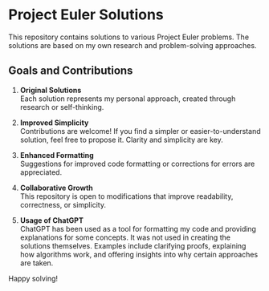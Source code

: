 # Project Euler Solutions

This repository contains solutions to various Project Euler problems. The solutions are based on my own research and problem-solving approaches.

## Goals and Contributions

1. **Original Solutions**  
   Each solution represents my personal approach, created through research or self-thinking.

2. **Improved Simplicity**  
   Contributions are welcome! If you find a simpler or easier-to-understand solution, feel free to propose it. Clarity and simplicity are key.

3. **Enhanced Formatting**  
   Suggestions for improved code formatting or corrections for errors are appreciated.

4. **Collaborative Growth**  
   This repository is open to modifications that improve readability, correctness, or simplicity.

5. **Usage of ChatGPT**  
   ChatGPT has been used as a tool for formatting my code and providing explanations for some concepts. It was not used in creating the solutions themselves. Examples include clarifying proofs, explaining how algorithms work, and offering insights into why certain approaches are taken.

Happy solving!
